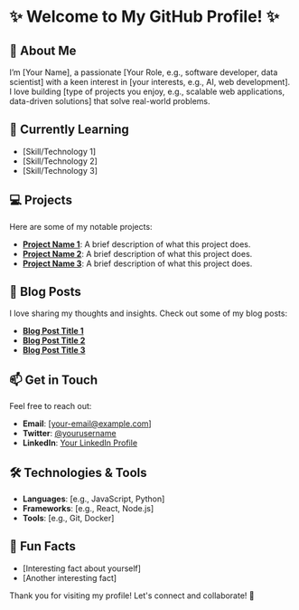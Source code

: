 # ✨ Welcome to My GitHub Profile! ✨


<!-- ······················································· -->
<!-- :                                                     : -->
<!-- :     ___   ___  ________  ________  ________         : -->
<!-- :    |\  \ |\  \|\   __  \|\   ___ \|\   __  \        : -->
<!-- :    \ \  \\_\  \ \  \|\  \ \  \_|\ \ \  \|\ /_       : -->
<!-- :     \ \______  \ \   ____\ \  \ \\ \ \   __  \      : -->
<!-- :      \|_____|\  \ \  \___|\ \  \_\\ \ \  \|\  \     : -->
<!-- :             \ \__\ \__\    \ \_______\ \_______\    : -->
<!-- :              \|__|\|__|     \|_______|\|_______|    : -->
<!-- :                                                     : -->
<!-- ······················································· -->


## 👤 About Me
I’m [Your Name], a passionate [Your Role, e.g., software developer, data scientist] with a keen interest in [your interests, e.g., AI, web development]. I love building [type of projects you enjoy, e.g., scalable web applications, data-driven solutions] that solve real-world problems.

## 🌱 Currently Learning
- [Skill/Technology 1]
- [Skill/Technology 2]
- [Skill/Technology 3]

## 💻 Projects
Here are some of my notable projects:
- **[Project Name 1](link-to-project)**: A brief description of what this project does.
- **[Project Name 2](link-to-project)**: A brief description of what this project does.
- **[Project Name 3](link-to-project)**: A brief description of what this project does.

## 📝 Blog Posts
I love sharing my thoughts and insights. Check out some of my blog posts:
- **[Blog Post Title 1](link-to-post)**
- **[Blog Post Title 2](link-to-post)**
- **[Blog Post Title 3](link-to-post)**

## 📫 Get in Touch
Feel free to reach out:
- **Email**: [your-email@example.com]
- **Twitter**: [@yourusername](https://twitter.com/yourusername)
- **LinkedIn**: [Your LinkedIn Profile](https://www.linkedin.com/in/yourprofile)

## 🛠️ Technologies & Tools
- **Languages**: [e.g., JavaScript, Python]
- **Frameworks**: [e.g., React, Node.js]
- **Tools**: [e.g., Git, Docker]

## 🎉 Fun Facts
- [Interesting fact about yourself]
- [Another interesting fact]

Thank you for visiting my profile! Let's connect and collaborate! 🌟
